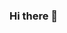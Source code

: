 ### Hi there 🦅

<!--
**AkinCengiz/AkinCengiz** is a ✨ _special_ ✨ repository because its `README.md` (this file) appears on your GitHub profile.

Here are some ideas to get you started:

- 🔭 I’m currently working on Personal Blog
- 🌱 I’m currently learning ASP.Net Core
- 👯 I’m looking to collaborate on ...
- 🤔 I’m looking for help with ...
- 💬 Ask me about ...
- 📫 How to reach me: ...
- 😄 Pronouns: ...
- ⚡ Fun fact: ...

[![Anurag's GitHub stats-Dark](https://github-readme-stats.vercel.app/api?username=AkinCengiz&show_icons=true&theme=dark#gh-dark-mode-only)](https://github.com/AkinCengiz/github-readme-stats#gh-dark-mode-only)
[![Anurag's GitHub stats-Light](https://github-readme-stats.vercel.app/api?username=AkinCengiz&show_icons=true&theme=default#gh-light-mode-only)](https://github.com/AkinCengiz/github-readme-stats#gh-light-mode-only)
-->
